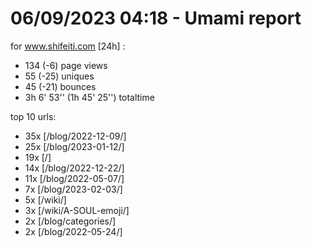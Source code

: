 # 06/09/2023 04:18 - Umami report
for www.shifeiti.com [24h] :

 - 134 (-6) page views
 - 55 (-25) uniques
 - 45 (-21) bounces
 - 3h 6' 53'' (1h 45' 25'') totaltime


top 10 urls:
 - 35x [/blog/2022-12-09/]
 - 25x [/blog/2023-01-12/]
 - 19x [/]
 - 14x [/blog/2022-12-22/]
 - 11x [/blog/2022-05-07/]
 - 7x [/blog/2023-02-03/]
 - 5x [/wiki/]
 - 3x [/wiki/A-SOUL-emoji/]
 - 2x [/blog/categories/]
 - 2x [/blog/2022-05-24/]


